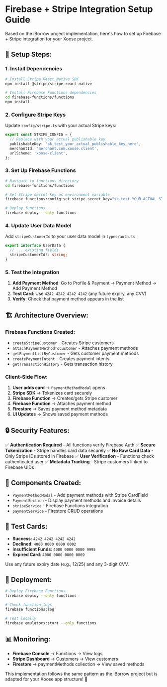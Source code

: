 # Firebase + Stripe Integration Setup Guide

Based on the iBorrow project implementation, here's how to set up Firebase + Stripe integration for your Xoose project.

## 🔧 **Setup Steps:**

### **1. Install Dependencies**

```bash
# Install Stripe React Native SDK
npm install @stripe/stripe-react-native

# Install Firebase Functions dependencies
cd firebase-functions/functions
npm install
```

### **2. Configure Stripe Keys**

Update `config/stripe.ts` with your actual Stripe keys:

```typescript
export const STRIPE_CONFIG = {
  // Replace with your actual publishable key
  publishableKey: 'pk_test_your_actual_publishable_key_here',
  merchantId: 'merchant.com.xoose.client',
  urlScheme: 'xoose-client',
};
```

### **3. Set Up Firebase Functions**

```bash
# Navigate to functions directory
cd firebase-functions/functions

# Set Stripe secret key as environment variable
firebase functions:config:set stripe.secret_key="sk_test_YOUR_ACTUAL_STRIPE_SECRET_KEY_HERE"

# Deploy functions
firebase deploy --only functions
```

### **4. Update User Data Model**

Add `stripeCustomerId` to your user data model in `types/auth.ts`:

```typescript
export interface UserData {
  // ... existing fields
  stripeCustomerId?: string;
}
```

### **5. Test the Integration**

1. **Add Payment Method**: Go to Profile & Payment → Payment Method → Add Payment Method
2. **Test Card**: Use `4242 4242 4242 4242` (any future expiry, any CVV)
3. **Verify**: Check that payment method appears in the list

## 🏗️ **Architecture Overview:**

### **Firebase Functions Created:**
- `createStripeCustomer` - Creates Stripe customers
- `attachPaymentMethodToCustomer` - Attaches payment methods
- `getPaymentListByCustomer` - Gets customer payment methods
- `createPaymentIntent` - Creates payment intents
- `getTransactionHistory` - Gets transaction history

### **Client-Side Flow:**
1. **User adds card** → `PaymentMethodModal` opens
2. **Stripe SDK** → Tokenizes card securely
3. **Firebase Function** → Creates/gets Stripe customer
4. **Firebase Function** → Attaches payment method
5. **Firestore** → Saves payment method metadata
6. **UI Updates** → Shows saved payment methods

## 🔒 **Security Features:**

✅ **Authentication Required** - All functions verify Firebase Auth
✅ **Secure Tokenization** - Stripe handles card data securely
✅ **No Raw Card Data** - Only Stripe IDs stored in Firebase
✅ **User Verification** - Functions check authenticated user
✅ **Metadata Tracking** - Stripe customers linked to Firebase UIDs

## 📱 **Components Created:**

- `PaymentMethodModal` - Add payment methods with Stripe CardField
- `PaymentSection` - Display payment methods and invoice details
- `stripeService` - Firebase Functions integration
- `paymentService` - Firestore CRUD operations

## 🧪 **Test Cards:**

- **Success**: `4242 4242 4242 4242`
- **Declined**: `4000 0000 0000 0002`
- **Insufficient Funds**: `4000 0000 0000 9995`
- **Expired Card**: `4000 0000 0000 0069`

Use any future expiry date (e.g., 12/25) and any 3-digit CVV.

## 🚀 **Deployment:**

```bash
# Deploy Firebase Functions
firebase deploy --only functions

# Check function logs
firebase functions:log

# Test locally
firebase emulators:start --only functions
```

## 📊 **Monitoring:**

- **Firebase Console** → Functions → View logs
- **Stripe Dashboard** → Customers → View customers
- **Firestore** → paymentMethods collection → View saved methods

This implementation follows the same pattern as the iBorrow project but is adapted for your Xoose app structure! 🎉
